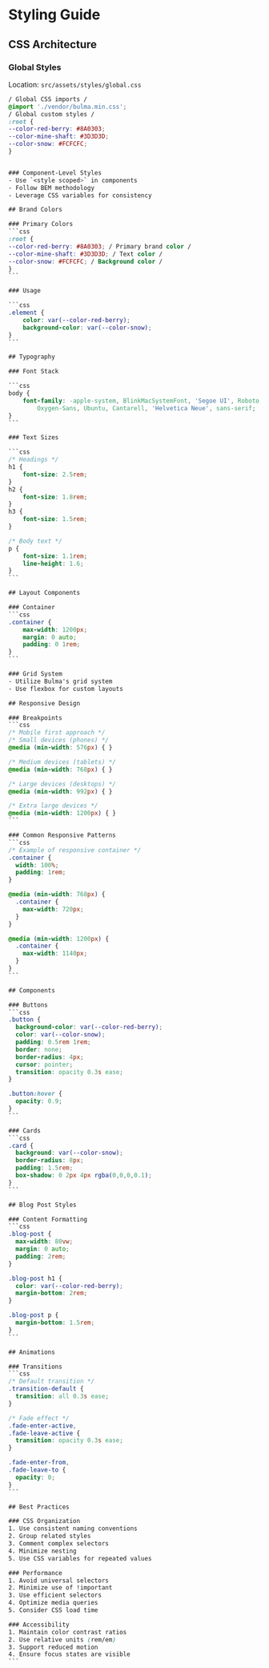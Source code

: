# Styling Guide

## CSS Architecture

### Global Styles

Location: `src/assets/styles/global.css`

````css
/ Global CSS imports /
@import './vendor/bulma.min.css';
/ Global custom styles /
:root {
--color-red-berry: #8A0303;
--color-mine-shaft: #3D3D3D;
--color-snow: #FCFCFC;
}


### Component-Level Styles
- Use `<style scoped>` in components
- Follow BEM methodology
- Leverage CSS variables for consistency

## Brand Colors

### Primary Colors
```css
:root {
--color-red-berry: #8A0303; / Primary brand color /
--color-mine-shaft: #3D3D3D; / Text color /
--color-snow: #FCFCFC; / Background color /
}
```

### Usage

```css
.element {
	color: var(--color-red-berry);
	background-color: var(--color-snow);
}
```

## Typography

### Font Stack

```css
body {
	font-family: -apple-system, BlinkMacSystemFont, 'Segoe UI', Roboto,
		Oxygen-Sans, Ubuntu, Cantarell, 'Helvetica Neue', sans-serif;
}
```

### Text Sizes

```css
/* Headings */
h1 {
	font-size: 2.5rem;
}
h2 {
	font-size: 1.8rem;
}
h3 {
	font-size: 1.5rem;
}

/* Body text */
p {
	font-size: 1.1rem;
	line-height: 1.6;
}
```

## Layout Components

### Container
```css
.container {
	max-width: 1200px;
	margin: 0 auto;
	padding: 0 1rem;
}
```

### Grid System
- Utilize Bulma's grid system
- Use flexbox for custom layouts

## Responsive Design

### Breakpoints
```css
/* Mobile first approach */
/* Small devices (phones) */
@media (min-width: 576px) { }

/* Medium devices (tablets) */
@media (min-width: 768px) { }

/* Large devices (desktops) */
@media (min-width: 992px) { }

/* Extra large devices */
@media (min-width: 1200px) { }
```

### Common Responsive Patterns
```css
/* Example of responsive container */
.container {
  width: 100%;
  padding: 1rem;
}

@media (min-width: 768px) {
  .container {
    max-width: 720px;
  }
}

@media (min-width: 1200px) {
  .container {
    max-width: 1140px;
  }
}
```

## Components

### Buttons
```css
.button {
  background-color: var(--color-red-berry);
  color: var(--color-snow);
  padding: 0.5rem 1rem;
  border: none;
  border-radius: 4px;
  cursor: pointer;
  transition: opacity 0.3s ease;
}

.button:hover {
  opacity: 0.9;
}
```

### Cards
```css
.card {
  background: var(--color-snow);
  border-radius: 8px;
  padding: 1.5rem;
  box-shadow: 0 2px 4px rgba(0,0,0,0.1);
}
```

## Blog Post Styles

### Content Formatting
```css
.blog-post {
  max-width: 80vw;
  margin: 0 auto;
  padding: 2rem;
}

.blog-post h1 {
  color: var(--color-red-berry);
  margin-bottom: 2rem;
}

.blog-post p {
  margin-bottom: 1.5rem;
}
```

## Animations

### Transitions
```css
/* Default transition */
.transition-default {
  transition: all 0.3s ease;
}

/* Fade effect */
.fade-enter-active,
.fade-leave-active {
  transition: opacity 0.3s ease;
}

.fade-enter-from,
.fade-leave-to {
  opacity: 0;
}
```

## Best Practices

### CSS Organization
1. Use consistent naming conventions
2. Group related styles
3. Comment complex selectors
4. Minimize nesting
5. Use CSS variables for repeated values

### Performance
1. Avoid universal selectors
2. Minimize use of !important
3. Use efficient selectors
4. Optimize media queries
5. Consider CSS load time

### Accessibility
1. Maintain color contrast ratios
2. Use relative units (rem/em)
3. Support reduced motion
4. Ensure focus states are visible
```

````
